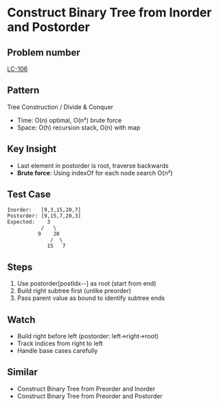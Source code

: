 # Construct Binary Tree from Inorder and Postorder

## Problem number

[LC-106](https://leetcode.com/problems/construct-binary-tree-from-inorder-and-postorder-traversal)

## Pattern

Tree Construction / Divide & Conquer

- Time: O(n) optimal, O(n²) brute force
- Space: O(h) recursion stack, O(n) with map

## Key Insight

- Last element in postorder is root, traverse backwards
- **Brute force**: Using indexOf for each node search O(n²)

## Test Case

```
Inorder:   [9,3,15,20,7]
Postorder: [9,15,7,20,3]
Expected:    3
           /   \
          9    20
              /  \
             15   7
```

## Steps

1. Use postorder[postIdx--] as root (start from end)
2. Build right subtree first (unlike preorder)
3. Pass parent value as bound to identify subtree ends

## Watch

- Build right before left (postorder: left->right->root)
- Track indices from right to left
- Handle base cases carefully

## Similar

- Construct Binary Tree from Preorder and Inorder
- Construct Binary Tree from Preorder and Postorder
